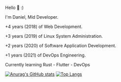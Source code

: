 Hello 👋 :)

I'm Daniel, Mid Developer.

+4 years (2018) of Web Development.

+3 years (2019) of Linux System Administration.

+2 years (2020) of Software Application Development.

+1 years (2021) of DevOps Engineering.

Currently learning Rust - Flutter - DevOps


[![Anurag's GitHub stats](https://github-readme-stats.vercel.app/api?username=DanielcoderX&show_icons=true&theme=tokyonight)](https://github.com/anuraghazra/github-readme-stats)
[![Top Langs](https://github-readme-stats.vercel.app/api/top-langs/?username=DanielcoderX&theme=tokyonight)](https://github.com/anuraghazra/github-readme-stats)
